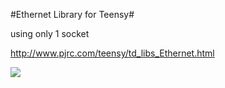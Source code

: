 #Ethernet Library for Teensy#

using only 1 socket

http://www.pjrc.com/teensy/td_libs_Ethernet.html

![](http://www.pjrc.com/store/wiz820_assem5.jpg)

